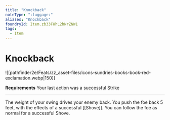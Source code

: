 ```yaml
---
title: "Knockback"
noteType: ":luggage:"
aliases: "Knockback"
foundryId: Item.zb33FHhL2hNrZNW1
tags:
  - Item
---
```


# Knockback
![[pathfinder2e/Feats/zz_asset-files/icons-sundries-books-book-red-exclamation.webp|150]]

**Requirements** Your last action was a successful Strike

* * *

The weight of your swing drives your enemy back. You push the foe back 5 feet, with the effects of a successful [[Shove]]. You can follow the foe as normal for a successful Shove.
